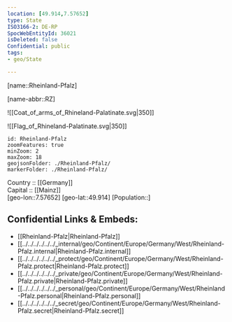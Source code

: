 ```yaml
---
location: [49.914,7.57652] 
type: State
ISO3166-2: DE-RP
SpocWebEntityId: 36021
isDeleted: false
Confidential: public
tags:
- geo/State

---
```

[name::Rheinland-Pfalz] 

[name-abbr::RZ] 

![[Coat_of_arms_of_Rhineland-Palatinate.svg|350]] 

![[Flag_of_Rhineland-Palatinate.svg|350]] 


```leaflet
id: Rheinland-Pfalz
zoomFeatures: true 
minZoom: 2 
maxZoom: 18
geojsonFolder: ./Rheinland-Pfalz/
markerFolder: ./Rheinland-Pfalz/
```

Country :: [[Germany]]  
Capital :: [[Mainz]]  
[geo-lon::7.57652] 
[geo-lat::49.914] 
[Population::] 



## Confidential Links & Embeds: 
- [[Rheinland-Pfalz|Rheinland-Pfalz]]  
- [[../../../../../../_internal/geo/Continent/Europe/Germany/West/Rheinland-Pfalz.internal|Rheinland-Pfalz.internal]] 
- [[../../../../../../_protect/geo/Continent/Europe/Germany/West/Rheinland-Pfalz.protect|Rheinland-Pfalz.protect]] 
- [[../../../../../../_private/geo/Continent/Europe/Germany/West/Rheinland-Pfalz.private|Rheinland-Pfalz.private]] 
- [[../../../../../../_personal/geo/Continent/Europe/Germany/West/Rheinland-Pfalz.personal|Rheinland-Pfalz.personal]] 
- [[../../../../../../_secret/geo/Continent/Europe/Germany/West/Rheinland-Pfalz.secret|Rheinland-Pfalz.secret]] 
